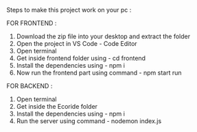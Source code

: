 Steps to make this project work on your pc :

FOR FRONTEND :

1. Download the zip file into your desktop and extract the folder
2. Open the project in VS Code - Code Editor
3. Open terminal
4. Get inside frontend folder using - cd frontend
5. Install the dependencies using - npm i
6. Now run the frontend part using command - npm start run

FOR BACKEND :  

1. Open terminal
2. Get inside the Ecoride folder
3. Install the dependencies using - npm i
4. Run the server using command - nodemon index.js

